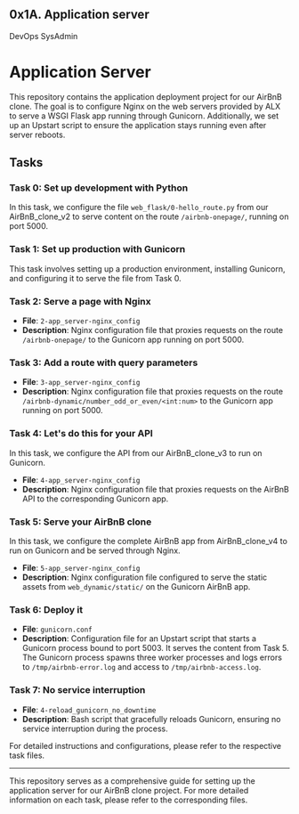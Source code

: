 ## 0x1A. Application server
DevOps
SysAdmin

# Application Server

This repository contains the application deployment project for our AirBnB clone. The goal is to configure Nginx on the web servers provided by ALX to serve a WSGI Flask app running through Gunicorn. Additionally, we set up an Upstart script to ensure the application stays running even after server reboots.

## Tasks

### Task 0: Set up development with Python

In this task, we configure the file `web_flask/0-hello_route.py` from our AirBnB_clone_v2 to serve content on the route `/airbnb-onepage/`, running on port 5000.

### Task 1: Set up production with Gunicorn

This task involves setting up a production environment, installing Gunicorn, and configuring it to serve the file from Task 0.

### Task 2: Serve a page with Nginx

- **File**: `2-app_server-nginx_config`
- **Description**: Nginx configuration file that proxies requests on the route `/airbnb-onepage/` to the Gunicorn app running on port 5000.

### Task 3: Add a route with query parameters

- **File**: `3-app_server-nginx_config`
- **Description**: Nginx configuration file that proxies requests on the route `/airbnb-dynamic/number_odd_or_even/<int:num>` to the Gunicorn app running on port 5000.

### Task 4: Let's do this for your API

In this task, we configure the API from our AirBnB_clone_v3 to run on Gunicorn.

- **File**: `4-app_server-nginx_config`
- **Description**: Nginx configuration file that proxies requests on the AirBnB API to the corresponding Gunicorn app.

### Task 5: Serve your AirBnB clone

In this task, we configure the complete AirBnB app from AirBnB_clone_v4 to run on Gunicorn and be served through Nginx.

- **File**: `5-app_server-nginx_config`
- **Description**: Nginx configuration file configured to serve the static assets from `web_dynamic/static/` on the Gunicorn AirBnB app.

### Task 6: Deploy it

- **File**: `gunicorn.conf`
- **Description**: Configuration file for an Upstart script that starts a Gunicorn process bound to port 5003. It serves the content from Task 5. The Gunicorn process spawns three worker processes and logs errors to `/tmp/airbnb-error.log` and access to `/tmp/airbnb-access.log`.

### Task 7: No service interruption

- **File**: `4-reload_gunicorn_no_downtime`
- **Description**: Bash script that gracefully reloads Gunicorn, ensuring no service interruption during the process.

For detailed instructions and configurations, please refer to the respective task files.

---

This repository serves as a comprehensive guide for setting up the application server for our AirBnB clone project. For more detailed information on each task, please refer to the corresponding files.
